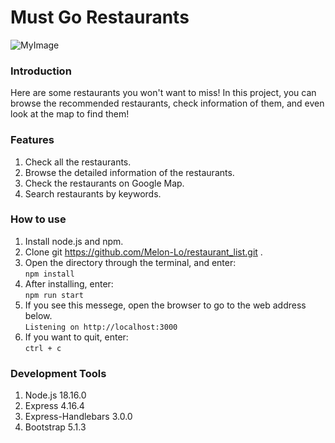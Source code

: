 # Must Go Restaurants

![MyImage](https://github.com/Melon-Lo/restaurant_list/blob/main/homepage_screenshot.jpg?raw=true)

### Introduction
Here are some restaurants you won't want to miss! In this project, you can browse the recommended restaurants, check information of them, and even look at the map to find them!

### Features

1. Check all the restaurants.
2. Browse the detailed information of the restaurants.
3. Check the restaurants on Google Map.
4. Search restaurants by keywords.

### How to use

1. Install node.js and npm.
2. Clone git https://github.com/Melon-Lo/restaurant_list.git .
3. Open the directory through the terminal, and enter: <br>
```npm install```
4. After installing, enter: <br>
```npm run start```
5. If you see this messege, open the browser to go to the web address below. <br>
```Listening on http://localhost:3000```
6. If you want to quit, enter: <br>
```ctrl + c```

### Development Tools
1. Node.js 18.16.0
2. Express 4.16.4
3. Express-Handlebars 3.0.0
4. Bootstrap 5.1.3
